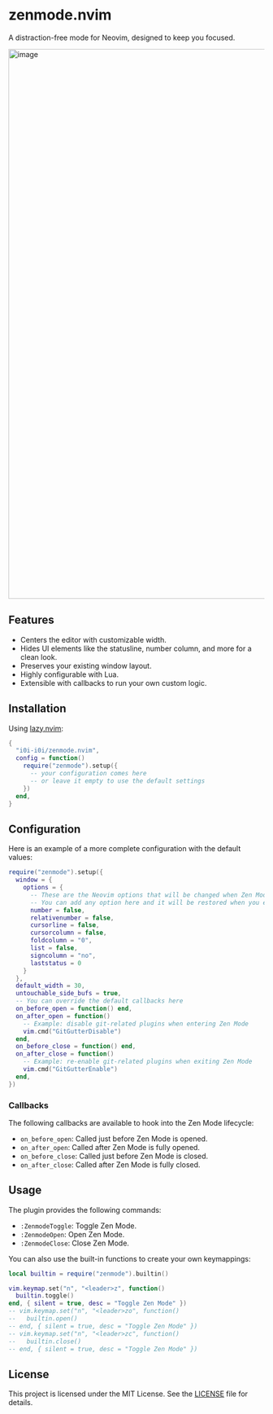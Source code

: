 # zenmode.nvim

A distraction-free mode for Neovim, designed to keep you focused.

<img width="1920" height="1080" alt="image" src="https://github.com/user-attachments/assets/6022a1dc-9c46-47c9-9fe3-d6ceed619b00" />

## Features

- Centers the editor with customizable width.
- Hides UI elements like the statusline, number column, and more for a clean look.
- Preserves your existing window layout.
- Highly configurable with Lua.
- Extensible with callbacks to run your own custom logic.

## Installation

Using [lazy.nvim](https://github.com/folke/lazy.nvim):

```lua
{
  "i0i-i0i/zenmode.nvim",
  config = function()
    require("zenmode").setup({
      -- your configuration comes here
      -- or leave it empty to use the default settings
    })
  end,
}
```

## Configuration

Here is an example of a more complete configuration with the default values:

```lua
require("zenmode").setup({
  window = {
    options = {
      -- These are the Neovim options that will be changed when Zen Mode is toggled.
      -- You can add any option here and it will be restored when you exit Zen Mode.
      number = false,
      relativenumber = false,
      cursorline = false,
      cursorcolumn = false,
      foldcolumn = "0",
      list = false,
      signcolumn = "no",
      laststatus = 0
    }
  },
  default_width = 30,
  untouchable_side_bufs = true,
  -- You can override the default callbacks here
  on_before_open = function() end,
  on_after_open = function()
    -- Example: disable git-related plugins when entering Zen Mode
    vim.cmd("GitGutterDisable")
  end,
  on_before_close = function() end,
  on_after_close = function()
    -- Example: re-enable git-related plugins when exiting Zen Mode
    vim.cmd("GitGutterEnable")
  end,
})
```

### Callbacks

The following callbacks are available to hook into the Zen Mode lifecycle:

- `on_before_open`: Called just before Zen Mode is opened.
- `on_after_open`: Called after Zen Mode is fully opened.
- `on_before_close`: Called just before Zen Mode is closed.
- `on_after_close`: Called after Zen Mode is fully closed.

## Usage

The plugin provides the following commands:

- `:ZenmodeToggle`: Toggle Zen Mode.
- `:ZenmodeOpen`: Open Zen Mode.
- `:ZenmodeClose`: Close Zen Mode.

You can also use the built-in functions to create your own keymappings:

```lua
local builtin = require("zenmode").builtin()

vim.keymap.set("n", "<leader>z", function()
  builtin.toggle()
end, { silent = true, desc = "Toggle Zen Mode" })
-- vim.keymap.set("n", "<leader>zo", function()
--   builtin.open()
-- end, { silent = true, desc = "Toggle Zen Mode" })
-- vim.keymap.set("n", "<leader>zc", function()
--   builtin.close()
-- end, { silent = true, desc = "Toggle Zen Mode" })
```

## License

This project is licensed under the MIT License. See the [LICENSE](LICENSE) file for details.

